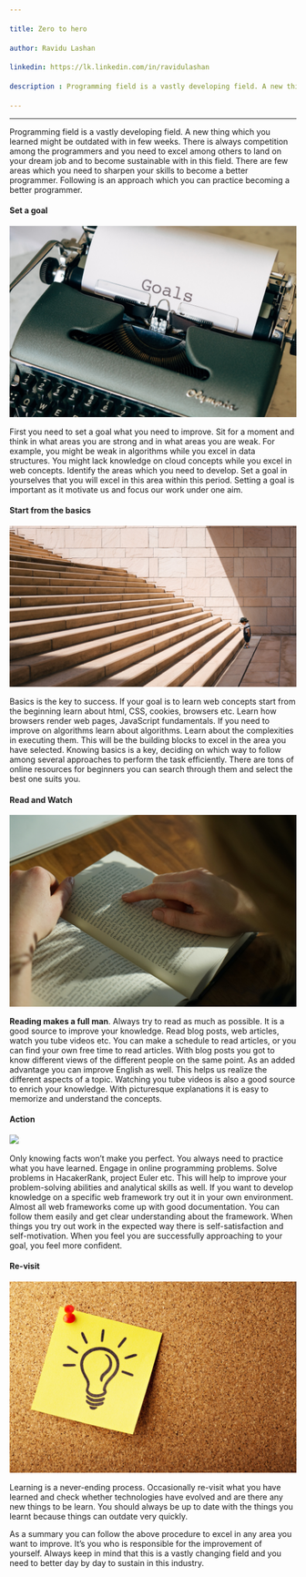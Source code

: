 ```yaml
---

title: Zero to hero

author: Ravidu Lashan

linkedin: https://lk.linkedin.com/in/ravidulashan

description : Programming field is a vastly developing field. A new thing which you learned might be outdated with in few weeks. There is always competition among the programmers and you need to excel among others to land on your dream job and to become sustainable with in this field. There are few areas which you need to sharpen your skills to become a better programmer.

---
```

___

Programming field is a vastly developing field. A new thing which you learned might be outdated with in few weeks. There is always competition among the programmers and you need to excel among others to land on your dream job and to become sustainable with in this field. There are few areas which you need to sharpen your skills to become a better programmer. Following is an approach which you can practice becoming a better programmer.


#### **Set a goal**

<img src="/img/rl_1_2022_2_21.jpg"/>

First you need to set a goal what you need to improve. Sit for a moment and think in what areas you are strong and in what areas you are weak. For example, you might be weak in algorithms while you excel in data structures. You might lack knowledge on cloud concepts while you excel in web concepts. Identify the areas which you need to develop. Set a goal in yourselves that you will excel in this area within this period. Setting a goal is important as it motivate us and focus our work under one aim.


#### **Start from the basics**

<img src="/img/rl_2_2022_2_21.jpg"/>

Basics is the key to success. If your goal is to learn web concepts start from the beginning learn about html, CSS, cookies, browsers etc. Learn how browsers render web pages, JavaScript fundamentals. If you need to improve on algorithms learn about algorithms. Learn about the complexities in executing them. This will be the building blocks to excel in the area you have selected. Knowing basics is a key, deciding on which way to follow among several approaches to perform the task efficiently. There are tons of online resources for beginners you can search through them and select the best one suits you.


#### **Read and Watch**

<img src="/img/rl_3_2022_2_21.jpg"/>

**Reading makes a full man**. Always try to read as much as possible. It is a good source to improve your knowledge. Read blog posts, web articles, watch you tube videos etc. You can make a schedule to read articles, or you can find your own free time to read articles. With blog posts you got to know different views of the different people on the same point. As an added advantage you can improve English as well. This helps us realize the different aspects of a topic. Watching you tube videos is also a good source to enrich your knowledge. With picturesque explanations it is easy to memorize and understand the concepts.


#### **Action**

<img src="/img/rl_4_2022_2_21.jpg"/>

Only knowing facts won’t make you perfect. You always need to practice what you have learned. Engage in online programming problems. Solve problems in HacakerRank, project Euler etc. This will help to improve your problem-solving abilities and analytical skills as well. If you want to develop knowledge on a specific web framework try out it in your own environment. Almost all web frameworks come up with good documentation. You can follow them easily and get clear understanding about the framework. When things you try out work in the expected way there is self-satisfaction and self-motivation. When you feel you are successfully approaching to your goal, you feel more confident.


#### **Re-visit**

<img src="/img/rl_5_2022_2_21.jpg"/>

Learning is a never-ending process. Occasionally re-visit what you have learned and check whether technologies have evolved and are there any new things to be learn. You should always be up to date with the things you learnt because things can outdate very quickly.

As a summary you can follow the above procedure to excel in any area you want to improve. It’s you who is responsible for the improvement of yourself. Always keep in mind that this is a vastly changing field and you need to better day by day to sustain in this industry.

